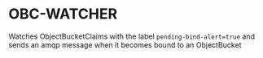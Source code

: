 # OBC-WATCHER

Watches ObjectBucketClaims with the label `pending-bind-alert=true` and sends an amqp message when it becomes bound to an ObjectBucket
